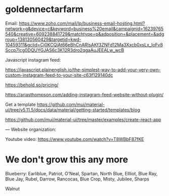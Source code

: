 # goldennectarfarm


Email: https://www.zoho.com/mail/lp/business-email-hosting.html?network=g&device=c&keyword=business%20email&campaignid=16239765540&creative=609238841729&matchtype=p&adposition=&placement=&adgroup=138130560429&targetid=kwd-10459311&gclid=Cj0KCQiAt66eBhCnARIsAKf3ZNFd12Ma3Xxcb0xsLx_IoFv8Sccp7Icg0DQUYGJAS6c3K12R3dro2qgaAuJEEALw_wcB

Javascript instagram feed:

https://javascript.plainenglish.io/the-simplest-way-to-add-your-very-own-custom-instagram-feed-to-your-site-c63f129140dc

https://behold.so/pricing/

https://ariasthompson.com/adding-instagram-feed-website-without-plugin/



Get a template
https://github.com/mui/material-ui/tree/v5.11.5/docs/data/material/getting-started/templates/blog

https://github.com/mui/material-ui/tree/master/examples/create-react-app


—
Website organization:



Youtube video: https://www.youtube.com/watch?v=T8WBbF87fKE


# We don't grow this any more
Blueberry: Earliblue, Patriot, O’Neal, Spartan, North Blue, Ellliot, Blue Ray, Blue Jay, Rubel, Darrow, Rancocas, Blue Crop, Misty, Jubilee, Sharps

Walnut


